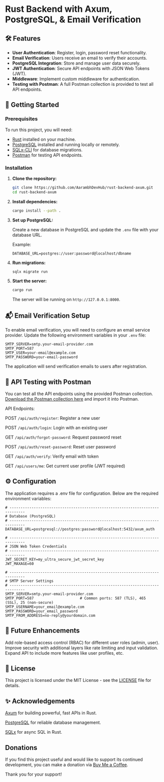 # Rust Backend with Axum, PostgreSQL, & Email Verification

## 🛠️ Features

- **User Authentication**: Register, login, password reset functionality.
- **Email Verification**: Users receive an email to verify their accounts.
- **PostgreSQL Integration**: Store and manage user data securely.
- **JWT Authentication**: Secure API endpoints with JSON Web Tokens (JWT).
- **Middleware**: Implement custom middleware for authentication.
- **Testing with Postman**: A full Postman collection is provided to test all API endpoints.

## 🚀 Getting Started

### Prerequisites

To run this project, you will need:

- [Rust](https://www.rust-lang.org/) installed on your machine.
- [PostgreSQL](https://www.postgresql.org/) installed and running locally or remotely.
- [SQLx-CLI](https://crates.io/crates/sqlx-cli) for database migrations.
- [Postman](https://www.postman.com/) for testing API endpoints.

### Installation

1. **Clone the repository:**

    ```bash
    git clone https://github.com/AarambhDevHub/rust-backend-axum.git
    cd rust-backend-axum
    ```

2. **Install dependencies:**

    ```bash
    cargo install --path .
    ```

3. **Set up PostgreSQL:**

   Create a new database in PostgreSQL and update the `.env` file with your database URL.

   Example:

    ```
    DATABASE_URL=postgres://user:password@localhost/dbname
    ```

4. **Run migrations:**

    ```bash
    sqlx migrate run
    ```

5. **Start the server:**

    ```bash
    cargo run
    ```

   The server will be running on `http://127.0.0.1:8000`.

## 📬 Email Verification Setup

To enable email verification, you will need to configure an email service provider. Update the following environment variables in your `.env` file:

```env
SMTP_SERVER=smtp.your-email-provider.com
SMTP_PORT=587
SMTP_USER=your-email@example.com
SMTP_PASSWORD=your-email-password
```

The application will send verification emails to users after registration.

## 🧪 API Testing with Postman

You can test all the API endpoints using the provided Postman collection. [Download the Postman collection here](https://github.com/AarambhDevHub/rust-backend-axum/blob/main/postman_collection.json) and import it into Postman.

API Endpoints:

POST `/api/auth/register`: Register a new user

POST `/api/auth/login`: Login with an existing user

GET `/api/auth/forgot-password`: Request password reset

POST `/api/auth/reset-password`: Reset user password

GET `/api/auth/verify`: Verify email with token

GET `/api/users/me`: Get current user profile (JWT required)

## ⚙️ Configuration

The application requires a .env file for configuration. Below are the required environment variables:

```
# -----------------------------------------------------------------------------
# Database (PostgreSQL)
# -----------------------------------------------------------------------------
DATABASE_URL=postgresql://postgres:password@localhost:5432/axum_auth

# -----------------------------------------------------------------------------
# JSON Web Token Credentials
# -----------------------------------------------------------------------------
JWT_SECRET_KEY=my_ultra_secure_jwt_secret_key
JWT_MAXAGE=60

# -----------------------------------------------------------------------------
# SMTP Server Settings
# -----------------------------------------------------------------------------
SMTP_SERVER=smtp.your-email-provider.com
SMTP_PORT=587                     # Common ports: 587 (TLS), 465 (SSL), 25 (non-secure)
SMTP_USERNAME=your_email@example.com
SMTP_PASSWORD=your_email_password
SMTP_FROM_ADDRESS=no-reply@yourdomain.com
```

## 🎯 Future Enhancements

Add role-based access control (RBAC) for different user roles (admin, user).
Improve security with additional layers like rate limiting and input validation.
Expand API to include more features like user profiles, etc.

## 📄 License
This project is licensed under the MIT License - see the [LICENSE](LICENSE) file for details.


## ✨ Acknowledgements

[Axum](https://github.com/tokio-rs/axum) for building powerful, fast APIs in Rust.

[PostgreSQL](https://www.postgresql.org/) for reliable database management.

[SQLx](https://github.com/launchbadge/sqlx) for async SQL in Rust.

## Donations

If you find this project useful and would like to support its continued development, you can make a donation via [Buy Me a Coffee](https://buymeacoffee.com/aarambhdevhub).

Thank you for your support!
